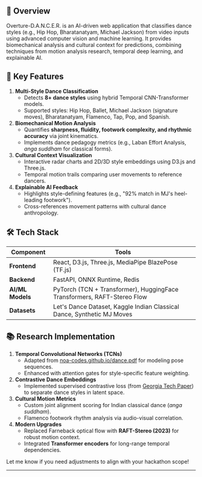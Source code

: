 

## 📜 **Overview**

Overture-D.A.N.C.E.R. is an AI-driven web application that classifies dance styles (e.g., Hip Hop, Bharatanatyam, Michael Jackson) from video inputs using advanced computer vision and machine learning. It provides biomechanical analysis and cultural context for predictions, combining techniques from motion analysis research, temporal deep learning, and explainable AI.

## 🎯 **Key Features**

1. **Multi-Style Dance Classification**
    - Detects **8+ dance styles** using hybrid Temporal CNN-Transformer models.
    - Supported styles: Hip Hop, Ballet, Michael Jackson (signature moves), Bharatanatyam, Flamenco, Tap, Pop, and Spanish.
1. **Biomechanical Motion Analysis**
    - Quantifies **sharpness, fluidity, footwork complexity, and rhythmic accuracy** via joint kinematics.
    - Implements dance pedagogy metrics (e.g., Laban Effort Analysis, *anga suddham* for classical forms).
1. **Cultural Context Visualization**
    - Interactive radar charts and 2D/3D style embeddings using D3.js and Three.js.
    - Temporal motion trails comparing user movements to reference dancers.
1. **Explainable AI Feedback**
    - Highlights style-defining features (e.g., "92% match in MJ's heel-leading footwork").
    - Cross-references movement patterns with cultural dance anthropology.

## 🛠️ **Tech Stack**

| **Component**    | **Tools**                                                               |
| ---------------- | ----------------------------------------------------------------------- |
| **Frontend**     | React, D3.js, Three.js, MediaPipe BlazePose (TF.js)                     |
| **Backend**      | FastAPI, ONNX Runtime, Redis                                            |
| **AI/ML Models** | PyTorch (TCN + Transformer), HuggingFace Transformers, RAFT-Stereo Flow |
| **Datasets**     | Let's Dance Dataset, Kaggle Indian Classical Dance, Synthetic MJ Moves  |

## 📚 **Research Implementation**

1. **Temporal Convolutional Networks (TCNs)**
    - Adapted from [noa-codes.github.io/dance.pdf](https://noa-codes.github.io/dance.pdf) for modeling pose sequences.
    - Enhanced with attention gates for style-specific feature weighting.
1. **Contrastive Dance Embeddings**
    - Implemented supervised contrastive loss (from [Georgia Tech Paper](https://sites.cc.gatech.edu/cpl/projects/dance/paper.pdf)) to separate dance styles in latent space.
1. **Cultural Motion Metrics**
    - Custom joint alignment scoring for Indian classical dance (*anga suddham*).
    - Flamenco footwork rhythm analysis via audio-visual correlation.
1. **Modern Upgrades**
    - Replaced Farneback optical flow with **RAFT-Stereo (2023)** for robust motion context.
    - Integrated **Transformer encoders** for long-range temporal dependencies.

Let me know if you need adjustments to align with your hackathon scope!

---
